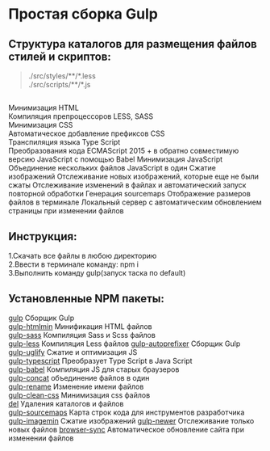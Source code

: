 # Простая сборка Gulp

## Структура каталогов для размещения файлов стилей и скриптов:
>./src/styles/\*\*/\*.less  
>./src/scripts/\*\*/\*.js

## 
Минимизация HTML  
Компиляция препроцессоров LESS, SASS  
Минимизация CSS  
Автоматическое добавление префиксов CSS  
Транспиляция языка Type Script  
Преобразования кода ECMAScript 2015 + в обратно совместимую версию JavaScript с помощью Babel
Минимизация JavaScript
Объединение нескольких файлов JavaScript в один
Сжатие изображений
Отслеживание новых изображений, которые еще не были сжаты
Отслеживание изменений в файлах и автоматический запуск повторной обработки
Генерация sourcemaps
Отображение размеров файлов в терминале
Локальный сервер с автоматическим обновлением страницы при изменении файлов

## Инструкция:
1.Скачать все файлы в любою директорию  
2.Ввести в терминале команду: npm i  
3.Выполнить команду gulp(запуск таска по default)  

## Установленные NPM пакеты:
[gulp](https://www.npmjs.com/package/gulp) Сборщик Gulp  
[gulp-htmlmin](https://www.npmjs.com/package/gulp-htmlmin) Минификация HTML файлов  
[gulp-sass](https://www.npmjs.com/package/gulp-sass) Компиляция Sass и Scss файлов    
[gulp-less](https://www.npmjs.com/package/gulp-less) Компиляция Less файлов 
[gulp-autoprefixer](https://www.npmjs.com/package/gulp-autoprefixer) Сборщик Gulp   
[gulp-uglify](https://www.npmjs.com/package/gulp-uglify) Сжатие и оптимизация JS  
[gulp-typescript](https://www.npmjs.com/package/gulp-typescript) Преобразует Type Script в Java Script   
[gulp-babel](https://www.npmjs.com/package/gulp-babel) Компиляция JS для старых браузеров  
[gulp-concat](https://www.npmjs.com/package/gulp-concat) объединение файлов в один  
[gulp-rename](https://www.npmjs.com/package/gulp-rename) Изменение имени файлов  
[gulp-clean-css](https://www.npmjs.com/package/gulp-clean-css) Минимизация css файлов  
[del](https://www.npmjs.com/package/del) Удаления каталогов и файлов  
[gulp-sourcemaps](https://www.npmjs.com/package/gulp-sourcemaps) Карта строк кода для инструментов разработчика  
[gulp-imagemin](https://www.npmjs.com/package/gulp-imagemin) Сжатие изображений 
[gulp-newer](https://www.npmjs.com/package/gulp-newer) Отслеживание только новых файлов 
[browser-sync](https://www.npmjs.com/package/browser-sync) Автоматическое обновление сайта при изменении файлов  